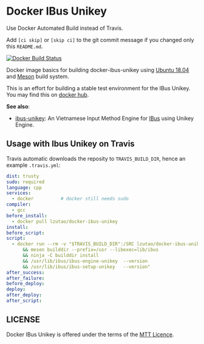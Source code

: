 # Docker IBus Unikey

Use Docker Automated Build instead of Travis.

Add `[ci skip]` or `[skip ci]` to the git commit message if you changed only this `README.md`.

[![Docker Build Status][docker shield]][docker hub]

Docker image basics for building docker-ibus-unikey using [Ubuntu 18.04][ubuntu 18] and [Meson] build system.

This is an effort for building a stable test environment for the IBus Unikey. You may find this on [docker hub].

**See also**:

* [ibus-unikey]: An Vietnamese Input Method Engine for [IBus][ibus-wiki] using Unikey Engine.

[docker shield]: https://img.shields.io/docker/build/lzutao/docker-ibus-unikey.svg?style=flat-square
[docker hub]: https://hub.docker.com/r/lzutao/docker-ibus-unikey/
[ibus-unikey]: https://github.com/lzutao/ibus-unikey
[ibus-wiki]: https://en.wikipedia.org/wiki/Intelligent_Input_Bus
[ubuntu 18]: https://www.ubuntu.com/
[Meson]: http://mesonbuild.com/

## Usage with Ibus Unikey on Travis

Travis automatic downloads the reposity to `TRAVIS_BUILD_DIR`, hence an example `.travis.yml`:
```yaml
dist: trusty
sudo: required
language: cpp
services:
  - docker          # docker still needs sudo
compiler:
  - gcc
before_install:
  - docker pull lzutao/docker-ibus-unikey
install:
before_script:
script:
  - docker run --rm -v "$TRAVIS_BUILD_DIR":/SRC lzutao/docker-ibus-unikey sh -c "cd /SRC
      && meson builddir --prefix=/usr --libexec=lib/ibus
      && ninja -C builddir install
      && /usr/lib/ibus/ibus-engine-unikey  --version
      && /usr/lib/ibus/ibus-setup-unikey   --version"
after_success:
after_failure:
before_deploy:
deploy:
after_deploy:
after_script:
```

## LICENSE

Docker IBus Unikey is offered under the terms of the [MTT Licence][LICENCE].

[LICENCE]: COPYING
